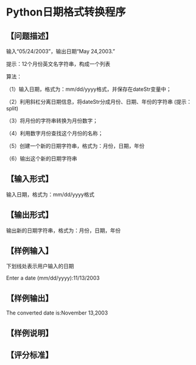# Python日期格式转换程序
## 【问题描述】

输入“05/24/2003”，输出日期“May 24,2003.”

提示：12个月份英文名字符串，构成一个列表

算法：

（1）输入日期，格式为：mm/dd/yyyy格式，并保存在dateStr变量中；

（2）利用斜杠分离日期信息，将dateStr分成月份、日期、年份的字符串 (提示：split)

（3）将月份的字符串转换为月份数字；

（4）利用数字月份查找这个月份的名称；

（5）创建一个新的日期字符串，格式为：月份，日期，年份

（6）输出这个新的日期字符串



## 【输入形式】

输入日期，格式为：mm/dd/yyyy格式

## 【输出形式】

输出新的日期字符串，格式为：月份，日期，年份

## 【样例输入】

下划线处表示用户输入的日期

Enter a date (mm/dd/yyyy):11/13/2003

## 【样例输出】

The converted date is:November 13,2003

## 【样例说明】

## 【评分标准】